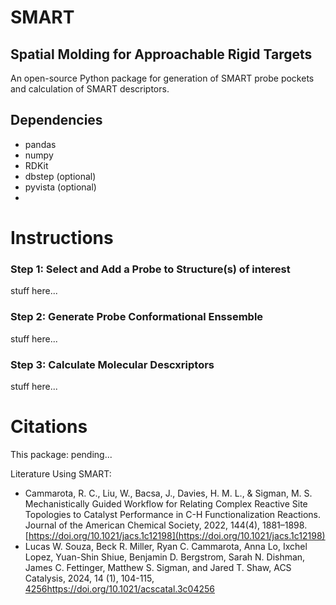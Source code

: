 # SMART
## Spatial Molding for Approachable Rigid Targets
An open-source Python package for generation of SMART probe pockets and calculation of SMART descriptors.

## Dependencies
- pandas
- numpy
- RDKit
- dbstep (optional)
- pyvista (optional)
- 
# Instructions
### Step 1: Select and Add a Probe to Structure(s) of interest
stuff here...
### Step 2: Generate Probe Conformational Enssemble
stuff here...
### Step 3: Calculate Molecular Descxriptors
stuff here...
# Citations
This package:
pending...

Literature Using SMART:
- Cammarota, R. C., Liu, W., Bacsa, J., Davies, H. M. L., & Sigman, M. S. Mechanistically Guided Workflow for Relating Complex Reactive Site Topologies to Catalyst Performance in C-H Functionalization Reactions. Journal of the American Chemical Society, 2022, 144(4), 1881–1898. [https://doi.org/10.1021/jacs.1c12198](https://doi.org/10.1021/jacs.1c12198)
- Lucas W. Souza, Beck R. Miller, Ryan C. Cammarota, Anna Lo, Ixchel Lopez, Yuan-Shin Shiue, Benjamin D. Bergstrom, Sarah N. Dishman, James C. Fettinger, Matthew S. Sigman, and Jared T. Shaw, ACS Catalysis, 2024, 14 (1), 104-115, [4256](https://doi.org/10.1021/acscatal.3c04256)https://doi.org/10.1021/acscatal.3c04256
